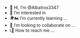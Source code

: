 - 👋 Hi, I’m @Albatros3347
- 🏸 I’m interested in 
- 🌍🏍️ I’m currently learning ...
- 🤨 I’m looking to collaborate on ...
- 📞🔪 How to reach me ...

<!---
Albatros3347/Albatros3347 is a ✨ special ✨ repository because its `README.md` (this file) appears on your GitHub profile.
You can click the Preview link to take a look at your changes.
--->
